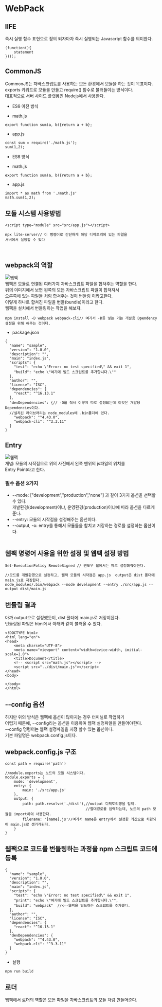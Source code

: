 # WebPack  
## IIFE  
즉시 실행 함수 표현으로 정의 되자마자 즉시 실행되는 Javascript 함수를 의미한다.  
`````
(function(){
    statement
})();
`````  
## CommonJS  
CommonJS는 자바스크립트를 사용하는 모든 환경에서 모듈을 하는 것이 목표이다.  
exports 키워드로 모듈을 만들고 require() 함수로 불러들이는 방식이다.  
대표적으로 서버 사이드 플랫폼인 Nodejs에서 사용한다.  
* ES6 이전 방식  
- math.js  
````
export function sum(a, b){return a + b};
````  
- app.js  
````
const sum = require('./math.js');
sum(1,2);
````  
* ES6 방식  
- math.js  
````
export function sum(a, b){return a + b};
````  
- app.js  
````
import * as math from './math.js'
math.sum(1,2);
````  
## 모듈 시스템 사용방법  
````
<script type="module" src="src/app.js"></script>
````  
````
npx lite-server// 이 명령어로 간단하게 해당 디렉토리에 있는 파일을   
서버에서 실행할 수 있다
````  
&nbsp;  
## webpack의 역할  
![웹팩](../images/webpack.PNG)  
웹팩은 모듈로 연결된 여러가지 자바스크립트 파일을 합쳐주는 역할을 한다.  
위의 이미지에서 보면 왼쪽의 모든 자바스크립트 파일이 합쳐져서  
오른쪽에 있는 파일들 처럼 합쳐주는 것이 번들링 이라고한다.  
이렇게 하나로 합쳐진 파일을 번들(bundle)이라고 한다.  
웹팩을 설치해서 번들링하는 작업을 해보자.  
````
npm install -D webpack webpack-cli// 여기서 -D를 넣는 거는 개발용 Dpendency 설정을 위해 해주는 것이다. 
````  
- package.json  
````
{
  "name": "sample",
  "version": "1.0.0",
  "description": "",
  "main": "index.js",
  "scripts": {
    "test": "echo \"Error: no test specified\" && exit 1",
    "build": "echo \"여기에 빌드 스크립트를 추가합니다.\""
  },
  "author": "",
  "license": "ISC",
  "dependencies": {
    "react": "^16.13.1"
  },
  "devDependencies": {// -D를 줘서 이렇게 따로 설정되는데 이것은 개발용 Dependencies이다.
  //설치된 라이브러리는 node_modules에 .bin폴더에 있다.
    "webpack": "^4.43.0",
    "webpack-cli": "^3.3.11"
  }
}
````  

## Entry  
![웹팩](../images/webpack.PNG)  
개념: 모듈의 시작점으로 위의 사진에서 왼쪽 맨위의 js파일의 위치를  
Entry Point라고 한다.   
### 필수 옵션 3가지  
- --mode: ["development","production","none"] 과 같이 3가지 옵션을 선택할 수 있다.   
개발환경(development)이냐, 운영환경(production)이냐에 따라 옵션을 다르게준다.  
- --entry: 모듈의 시작점을 설정해주는 옵션이다.  
- --output, -o: entry를 통해서 모듈들을 합치고 저장하는 경로를 설정하는 옵션이다.  
&nbsp;  
## 웹팩 명령어 사용을 위한 설정 및 웹팩 설정 방법  
````
Set-ExecutionPolicy RemoteSigned // 윈도우 쉘에서는 따로 설정해줘야한다.

//모드를 개발환경으로 설정하고, 웹팩 모듈의 시작점은 app.js  output은 dist 폴더에 main.js로 저장한다.
node_modules/.bin/webpack --mode development --entry ./src/app.js --output dist/main.js 
````  
## 번들링 결과  
아까 output으로 설정했듯이, dist 폴더에 main.js로 저장이된다.  
번들링된 파일은 html에서 아래와 같이 불러올 수 있다.  
````
<!DOCTYPE html>
<html lang="en">
<head>
    <meta charset="UTF-8">
    <meta name="viewport" content="width=device-width, initial-scale=1.0">
    <title>Document</title>
    <!-- <script src="math.js"></script> -->
    <script src="../dist/main.js"></script>
</head>
<body>
    
</body>
</html>
````  
## --config 옵션  
하지만 위의 방식은 웹팩에 옵션이 많아지는 경우 터미널로 작업하기   
어렵기 때문에, --config라는 옵션을 이용하여 웹팩 설정파일을 만들어야한다.  
--config 명령어는 웹팩 설정파일을 지정 할수 있는 옵션이다.  
기본 파일명은 webpack.config.js이다.  
## webpack.config.js 구조  
````
const path = require('path')

//module.exports는 노드의 모듈 시스템이다.
module.exports = {
    mode: 'development',
    entry: {
        main: './src/app.js'
    },
    output: {
        path: path.resolve('./dist'),//output 디렉토리명을 입력. 
                                     //절대경로를 입력하는데, 노드의 path 모듈을 import하여 사용한다.
        filename: '[name].js'//여기서 name은 entry에서 설정한 키값으로 치환되어 main.js로 생기게된다.
    }
}
````  
## 웹팩으로 코드를 번들링하는 과정을 npm 스크립트 코드에 등록  
````
{
  "name": "sample",
  "version": "1.0.0",
  "description": "",
  "main": "index.js",
  "scripts": {
    "test": "echo \"Error: no test specified\" && exit 1",
    "print": "echo \"여기에 빌드 스크립트를 추가합니다.\"",
    "build": "webpack"  //<--웹팩을 빌드하는 스크립트를 추가했다.
  },
  "author": "",
  "license": "ISC",
  "dependencies": {
    "react": "^16.13.1"
  },
  "devDependencies": {
    "webpack": "^4.43.0",
    "webpack-cli": "^3.3.11"
  }
}
````  
- 실행  
````
npm run build
````  

## 로더  
웹팩에서 로더의 역할은 모든 파일을 자바스크립트의 모듈 처럼 만들어준다.  